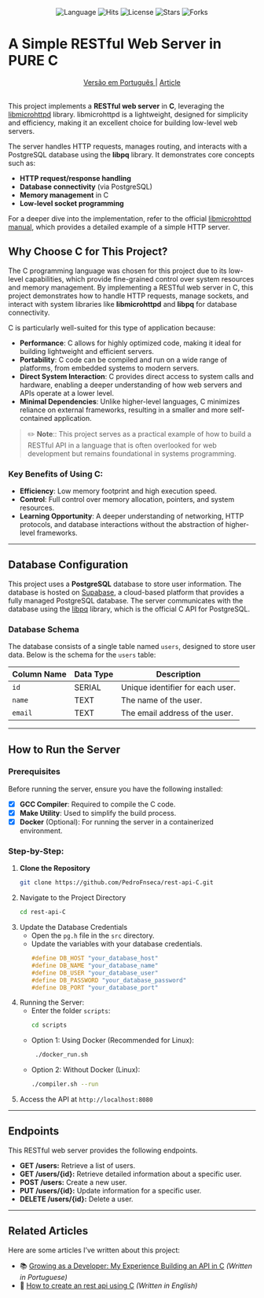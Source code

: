 <p align="center">
  <img src="https://img.shields.io/github/languages/top/PedroFnseca/rest-api-C" alt="Language">
  <img src="https://hits.sh/github.com/PedroFnseca/rest-api-C.svg?view=today-total" alt="Hits">
  <img src="https://img.shields.io/github/license/PedroFnseca/rest-api-C" alt="License">
  <img src="https://img.shields.io/github/stars/PedroFnseca/rest-api-C?style=social" alt="Stars">
  <img src="https://img.shields.io/github/forks/PedroFnseca/rest-api-C?style=social" alt="Forks">
</p>

# A Simple RESTful Web Server in PURE C
<div align=center>
   <a href="./README-PT.md">
   Versão em Português
   </a>
   |
   <a href="https://medium.com/@pedrofnseca/evoluindo-como-desenvolvedor-minha-experi%C3%AAncia-com-a-api-feita-em-c-69b758801c91" target="_blank">
   Article
   </a>
</div>
<br>

This project implements a **RESTful web server** in **C**, leveraging the [libmicrohttpd](https://www.gnu.org/software/libmicrohttpd/) library. libmicrohttpd is a lightweight, designed for simplicity and efficiency, making it an excellent choice for building low-level web servers.

The server handles HTTP requests, manages routing, and interacts with a PostgreSQL database using the **libpq** library. It demonstrates core concepts such as:
- **HTTP request/response handling**
- **Database connectivity** (via PostgreSQL)
- **Memory management** in C
- **Low-level socket programming**

For a deeper dive into the implementation, refer to the official [libmicrohttpd manual](https://www.gnu.org/software/libmicrohttpd/manual/libmicrohttpd.html#Simple-HTTP-server-example), which provides a detailed example of a simple HTTP server.

## Why Choose C for This Project?

The C programming language was chosen for this project due to its low-level capabilities, which provide fine-grained control over system resources and memory management. By implementing a RESTful web server in C, this project demonstrates how to handle HTTP requests, manage sockets, and interact with system libraries like **libmicrohttpd** and **libpq** for database connectivity.

C is particularly well-suited for this type of application because:

- **Performance**: C allows for highly optimized code, making it ideal for building lightweight and efficient servers.
- **Portability**: C code can be compiled and run on a wide range of platforms, from embedded systems to modern servers.
- **Direct System Interaction**: C provides direct access to system calls and hardware, enabling a deeper understanding of how web servers and APIs operate at a lower level.
- **Minimal Dependencies**: Unlike higher-level languages, C minimizes reliance on external frameworks, resulting in a smaller and more self-contained application.

> ✏️ **Note**:: This project serves as a practical example of how to build a RESTful API in a language that is often overlooked for web development but remains foundational in systems programming.

### Key Benefits of Using C:
- **Efficiency**: Low memory footprint and high execution speed.
- **Control**: Full control over memory allocation, pointers, and system resources.
- **Learning Opportunity**: A deeper understanding of networking, HTTP protocols, and database interactions without the abstraction of higher-level frameworks.

---

## Database Configuration

This project uses a **PostgreSQL** database to store user information. The database is hosted on [Supabase](https://supabase.com/), a cloud-based platform that provides a fully managed PostgreSQL database. The server communicates with the database using the [libpq](https://www.postgresql.org/docs/current/libpq.html) library, which is the official C API for PostgreSQL.

### Database Schema

The database consists of a single table named `users`, designed to store user data. Below is the schema for the `users` table:

| Column Name | Data Type | Description                     |
| ----------- | --------- | ------------------------------- |
| `id`        | SERIAL    | Unique identifier for each user.|
| `name`      | TEXT      | The name of the user.           |
| `email`     | TEXT      | The email address of the user.  |

---

## How to Run the Server

### Prerequisites
Before running the server, ensure you have the following installed:
- [x] **GCC Compiler**: Required to compile the C code.
- [x] **Make Utility**: Used to simplify the build process.
- [x] **Docker** (Optional): For running the server in a containerized environment.

### Step-by-Step:

1. **Clone the Repository**
   ```bash	
   git clone https://github.com/PedroFnseca/rest-api-C.git

2. Navigate to the Project Directory
   ```bash
   cd rest-api-C

3. Update the Database Credentials
   - Open the `pg.h` file in the `src` directory.
   - Update the variables with your database credentials.
     ```c
     #define DB_HOST "your_database_host"
     #define DB_NAME "your_database_name"
     #define DB_USER "your_database_user"
     #define DB_PASSWORD "your_database_password"
     #define DB_PORT "your_database_port"

4. Running the Server:
   - Enter the folder `scripts`:
     ```bash
     cd scripts

   - Option 1: Using Docker (Recommended for Linux):
     ```bash
      ./docker_run.sh
     
   - Option 2: Without Docker (Linux):
     ```bash
     ./compiler.sh --run

5. Access the API at `http://localhost:8080`

---

## Endpoints

This RESTful web server provides the following endpoints.

- **GET /users:** Retrieve a list of users.
- **GET /users/{id}:** Retrieve detailed information about a specific user.
- **POST /users:** Create a new user.
- **PUT /users/{id}:** Update information for a specific user.
- **DELETE /users/{id}:** Delete a user.

---

## Related Articles

Here are some articles I’ve written about this project:

- 📚 [Growing as a Developer: My Experience Building an API in C](https://medium.com/@pedrofnseca/evoluindo-como-desenvolvedor-minha-experi%C3%AAncia-com-a-api-feita-em-c-69b758801c91) *(Written in Portuguese)*
- 📝 [How to create an rest api using C](https://pedrofnseca.medium.com/how-to-create-an-rest-api-using-c-9150882320d4) *(Written in English)*
